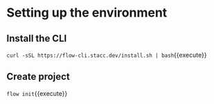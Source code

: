 # Setting up the environment

## Install the CLI

`curl -sSL https://flow-cli.stacc.dev/install.sh | bash`{{execute}}

## Create project

`flow init`{{execute}}
